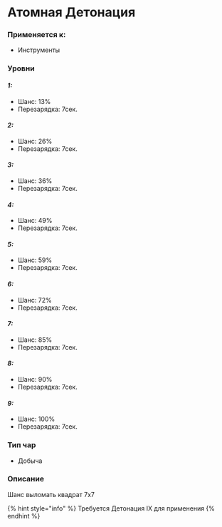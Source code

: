 # Атомная Детонация

### Применяется к:

* Инструменты

### Уровни

#### _1:_&#x20;

* Шанс: 13%
* Перезарядка:  7сек.

#### _2:_

* Шанс: 26%
* Перезарядка:  7сек.&#x20;

#### _3:_&#x20;

* Шанс: 36%
* Перезарядка:  7сек.

#### _4:_

* Шанс: 49%
* Перезарядка:  7сек.&#x20;

#### _5:_&#x20;

* Шанс: 59%
* Перезарядка:  7сек.

#### _6:_

* Шанс: 72%
* Перезарядка:  7сек.&#x20;

#### _7:_&#x20;

* Шанс: 85%
* Перезарядка:  7сек.

#### _8:_

* Шанс: 90%
* Перезарядка:  7сек.&#x20;

#### _9:_&#x20;

* Шанс: 100%
* Перезарядка:  7сек.

### Тип чар

* Добыча

### Описание&#x20;

Шанс выломать квадрат 7x7

{% hint style="info" %}
Требуется Детонация IX для применения
{% endhint %}
